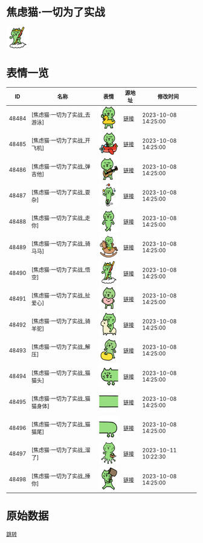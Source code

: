 # 焦虑猫·一切为了实战

<img src="./cover.png" height="60" alt="cover" />

# 表情一览

|ID|名称|表情|源地址|修改时间|
|----|----|----|----|----|
|48484|[焦虑猫·一切为了实战_去游泳]|<img src="./pic/048484_%5B焦虑猫·一切为了实战_去游泳%5D.png" height="60" alt="去游泳"/>|[链接](https://i0.hdslb.com/bfs/garb/fe12e2ee50ca8ba214ad4b278781d17cb390070a.png)|2023-10-08 14:25:00|
|48485|[焦虑猫·一切为了实战_开飞机]|<img src="./pic/048485_%5B焦虑猫·一切为了实战_开飞机%5D.png" height="60" alt="开飞机"/>|[链接](https://i0.hdslb.com/bfs/garb/57360044075cee024d3b26c58a48257f718edb8b.png)|2023-10-08 14:25:00|
|48486|[焦虑猫·一切为了实战_弹吉他]|<img src="./pic/048486_%5B焦虑猫·一切为了实战_弹吉他%5D.png" height="60" alt="弹吉他"/>|[链接](https://i0.hdslb.com/bfs/garb/406a67b9a129a4524d90f344d55530b6ee8eafcb.png)|2023-10-08 14:25:00|
|48487|[焦虑猫·一切为了实战_耍杂]|<img src="./pic/048487_%5B焦虑猫·一切为了实战_耍杂%5D.png" height="60" alt="耍杂"/>|[链接](https://i0.hdslb.com/bfs/garb/168eb79a31120333379b6eff7f714cda0b06df5c.png)|2023-10-08 14:25:00|
|48488|[焦虑猫·一切为了实战_走你]|<img src="./pic/048488_%5B焦虑猫·一切为了实战_走你%5D.png" height="60" alt="走你"/>|[链接](https://i0.hdslb.com/bfs/garb/71a298875583b720bb18ec28e16636761aea7888.png)|2023-10-08 14:25:00|
|48489|[焦虑猫·一切为了实战_骑马马]|<img src="./pic/048489_%5B焦虑猫·一切为了实战_骑马马%5D.png" height="60" alt="骑马马"/>|[链接](https://i0.hdslb.com/bfs/garb/8b2779b2bc8826b584b542811ea38a909b80bcb6.png)|2023-10-08 14:25:00|
|48490|[焦虑猫·一切为了实战_悟空]|<img src="./pic/048490_%5B焦虑猫·一切为了实战_悟空%5D.png" height="60" alt="悟空"/>|[链接](https://i0.hdslb.com/bfs/garb/8c0e55f8ea39bbe5f2420b4d4df6f0fb2d82e327.png)|2023-10-08 14:25:00|
|48491|[焦虑猫·一切为了实战_扯爱心]|<img src="./pic/048491_%5B焦虑猫·一切为了实战_扯爱心%5D.png" height="60" alt="扯爱心"/>|[链接](https://i0.hdslb.com/bfs/garb/7b851217d17dd03181bb655d83174bef514809b9.png)|2023-10-08 14:25:00|
|48492|[焦虑猫·一切为了实战_骑羊驼]|<img src="./pic/048492_%5B焦虑猫·一切为了实战_骑羊驼%5D.png" height="60" alt="骑羊驼"/>|[链接](https://i0.hdslb.com/bfs/garb/a458abb7e3c12d4251653eb9ea1f80527e8a642a.png)|2023-10-08 14:25:00|
|48493|[焦虑猫·一切为了实战_解压]|<img src="./pic/048493_%5B焦虑猫·一切为了实战_解压%5D.png" height="60" alt="解压"/>|[链接](https://i0.hdslb.com/bfs/garb/a04ba7e2d0c85f26864722ca51e21ba6bd83506c.png)|2023-10-08 14:25:00|
|48494|[焦虑猫·一切为了实战_猫猫头]|<img src="./pic/048494_%5B焦虑猫·一切为了实战_猫猫头%5D.png" height="60" alt="猫猫头"/>|[链接](https://i0.hdslb.com/bfs/garb/e1cff7f18dab62dc2a52021b789de26d808e2a1d.png)|2023-10-08 14:25:00|
|48495|[焦虑猫·一切为了实战_猫猫身体]|<img src="./pic/048495_%5B焦虑猫·一切为了实战_猫猫身体%5D.png" height="60" alt="猫猫身体"/>|[链接](https://i0.hdslb.com/bfs/garb/3b920641047ab02425ca8738a395cf292c22e44e.png)|2023-10-08 14:25:00|
|48496|[焦虑猫·一切为了实战_猫猫尾]|<img src="./pic/048496_%5B焦虑猫·一切为了实战_猫猫尾%5D.png" height="60" alt="猫猫尾"/>|[链接](https://i0.hdslb.com/bfs/garb/da577bd5184e594924753caa61024e33a3d1f72f.png)|2023-10-08 14:25:00|
|48497|[焦虑猫·一切为了实战_溜了]|<img src="./pic/048497_%5B焦虑猫·一切为了实战_溜了%5D.png" height="60" alt="溜了"/>|[链接](https://i0.hdslb.com/bfs/garb/0f88cf3a8e4ee2ea34be3264a0fe11dd874e8ad7.png)|2023-10-11 10:22:30|
|48498|[焦虑猫·一切为了实战_捶你]|<img src="./pic/048498_%5B焦虑猫·一切为了实战_捶你%5D.png" height="60" alt="捶你"/>|[链接](https://i0.hdslb.com/bfs/garb/4dbf441df424b55608672f31433edb2f1f457e39.png)|2023-10-08 14:25:00|

# 原始数据

[跳转](./raw.json)

